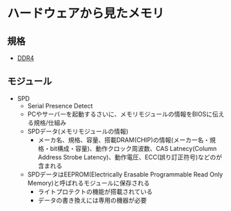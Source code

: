 # ハードウェアから見たメモリ


## 規格
* [DDR4](https://ja.wikipedia.org/wiki/DDR4_SDRAM)


## モジュール
* SPD
    * Serial Presence Detect
    * PCやサーバーを起動するさいに、メモリモジュールの情報をBIOSに伝える規格/仕組み
    * SPDデータ(メモリモジュールの情報)
        * メーカ名、規格、容量、搭載DRAM(CHIP)の情報(メーカー名・規格・bit構成・容量)、動作クロック周波数、CAS Latnecy(Column Address Strobe Latency)、動作電圧、ECC(誤り訂正符号)などのが含まれる
    * SPDデータはEEPROM(Electrically Erasable Programmable Read Only Memory)と呼ばれるモジュールに保存される
        * ライトプロテクトの機能が搭載されている
        * データの書き換えには専用の機器が必要

